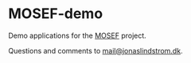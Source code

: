 # MOSEF-demo
Demo applications for the [MOSEF](https://github.com/jonas-lj/MOSEF) project.

Questions and comments to mail@jonaslindstrom.dk.
